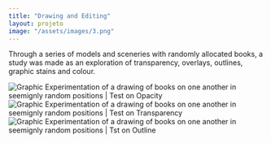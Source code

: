 ```yaml
---
title: "Drawing and Editing"
layout: projeto
image: "/assets/images/3.png"
---
```

            
<p>Through a series of models and sceneries with randomly allocated books, a study was made as an exploration of transparency, overlays, outlines, graphic stains and colour.</p>

<img src="{{site.baseurl}}/assets/images/3.png" alt="Graphic Experimentation of a drawing of books on one another in seemignly random positions | Test on Opacity" title="Graphic Experimentation of a drawing of books on one another in seemignly random positions | Test on Opacity">

<img src="{{site.baseurl}}/assets/images/4.png" alt="Graphic Experimentation of a drawing of books on one another in seemignly random positions | Test on Transparency" title="Graphic Experimentation of a drawing of books on one another in seemignly random positions | Test on Transparency">

<img src="{{site.baseurl}}/assets/images/5.png" alt="Graphic Experimentation of a drawing of books on one another in seemignly random positions | Tst on Outline" title="Graphic Experimentation of a drawing of books on one another in seemignly random positions | Tst on Outline">
